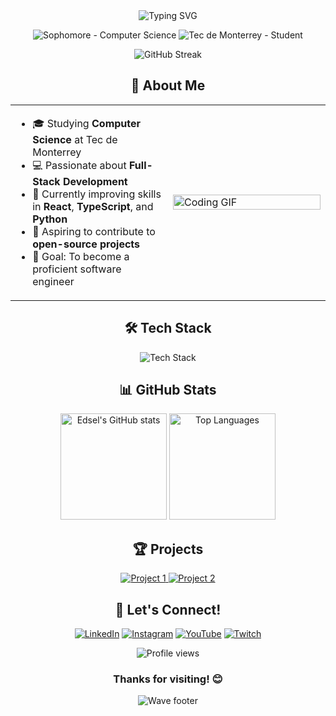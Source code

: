 <div align="center">
  <img src="https://readme-typing-svg.herokuapp.com?font=Fira+Code&size=30&duration=3000&pause=1000&color=00FF00&center=true&vCenter=true&width=435&lines=Hi+there!+I'm+Edsel;Welcome+to+my+profile!" alt="Typing SVG" />
</div>

<p align="center">
  <img src="https://img.shields.io/badge/Sophomore-Computer%20Science-00FFFF?style=for-the-badge" alt="Sophomore - Computer Science" />
  <img src="https://img.shields.io/badge/Tec%20de%20Monterrey-Student-0000FF?style=for-the-badge" alt="Tec de Monterrey - Student" />
</p>

<div align="center">
  <img src="https://github-readme-streak-stats.herokuapp.com/?user=Edsel675&theme=neon-dark&hide_border=true" alt="GitHub Streak" />
</div>

<h2 align="center">🚀 About Me</h2>

<table>
  <tr>
    <td width="50%">
      <ul>
        <li>🎓 Studying <strong>Computer Science</strong> at Tec de Monterrey</li>
        <li>💻 Passionate about <strong>Full-Stack Development</strong></li>
        <li>🌱 Currently improving skills in <strong>React</strong>, <strong>TypeScript</strong>, and <strong>Python</strong></li>
        <li>🚀 Aspiring to contribute to <strong>open-source projects</strong></li>
        <li>🎯 Goal: To become a proficient software engineer</li>
      </ul>
    </td>
    <td width="50%">
      <img src="https://media.giphy.com/media/qgQUggAC3Pfv687qPC/giphy.gif" alt="Coding GIF" width="100%">
    </td>
  </tr>
</table>

<h2 align="center">🛠️ Tech Stack</h2>

<div align="center">
  <img src="https://skillicons.dev/icons?i=js,ts,react,html,css,python,cs,git,vscode&theme=dark" alt="Tech Stack" />
</div>

<h2 align="center">📊 GitHub Stats</h2>

<div align="center">
  <img src="https://github-readme-stats.vercel.app/api?username=Edsel675&show_icons=true&theme=radical" alt="Edsel's GitHub stats" height="170" />
  <img src="https://github-readme-stats.vercel.app/api/top-langs/?username=Edsel675&layout=compact&theme=radical" alt="Top Languages" height="170" />
</div>

<h2 align="center">🏆 Projects</h2>

<div align="center">
  <a href="https://github.com/Edsel675/ProjectName">
    <img src="https://github-readme-stats.vercel.app/api/pin/?username=Edsel675&repo=ProjectName&theme=radical" alt="Project 1" />
  </a>
  <a href="https://github.com/Edsel675/AnotherProject">
    <img src="https://github-readme-stats.vercel.app/api/pin/?username=Edsel675&repo=AnotherProject&theme=radical" alt="Project 2" />
  </a>
</div>

<h2 align="center">🤝 Let's Connect!</h2>

<p align="center">
  <a href="https://www.linkedin.com/in/edsel-cisneros-57b5261a4"><img src="https://img.shields.io/badge/-LinkedIn-0077B5?style=for-the-badge&logo=linkedin&logoColor=white" alt="LinkedIn" /></a>
  <a href="https://instagram.com/edselcissneros"><img src="https://img.shields.io/badge/-Instagram-E4405F?style=for-the-badge&logo=instagram&logoColor=white" alt="Instagram" /></a>
  <a href="https://www.youtube.com/channel/UCxx"><img src="https://img.shields.io/badge/-YouTube-FF0000?style=for-the-badge&logo=youtube&logoColor=white" alt="YouTube" /></a>
  <a href="https://twitch.tv/yourtwitch"><img src="https://img.shields.io/badge/-Twitch-9146FF?style=for-the-badge&logo=twitch&logoColor=white" alt="Twitch" /></a>
</p>

<div align="center">
  <img src="https://komarev.com/ghpvc/?username=Edsel675&color=blueviolet&style=for-the-badge" alt="Profile views" />
</div>

<h3 align="center">Thanks for visiting! 😊</h3>

<div align="center">
  <img src="https://capsule-render.vercel.app/api?type=waving&color=gradient&height=100&section=footer" alt="Wave footer" />
</div>
